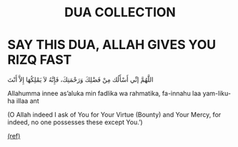 # <div align="center">**DUA COLLECTION**</div>

# SAY THIS DUA, ALLAH GIVES YOU RIZQ FAST

اللَّهُمَّ إنِّي أَسْأَلُك مِنْ فَضْلِكَ وَرَحْمَتِكَ، فَإِنَّهُ لاَ يَمْلِكُهَا إِلاَّ أَنْتَ

Allahumma innee as’aluka min fadlika wa rahmatika, fa-innahu laa yam-liku-ha illaa ant

(O Allah indeed I ask of You for Your Virtue (Bounty) and Your Mercy, for indeed, no one possesses these except You.’)

[(ref)](https://youtu.be/CDIiqxvxWII)